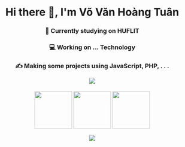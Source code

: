 
<h1 align="center">Hi there 👋, I'm Võ Văn Hoàng Tuân</h1>
<h3 align="center">📘 Currently studying on HUFLIT</h3>
<h3 align="center">💻 Working on ... Technology</h3>
<h3 align="center">✍️ Making some projects using JavaScript, PHP, . . .</h3>

<p align="center" style="margin-bottom: 20px">
	<img src="https://github-readme-stats.vercel.app/api?username=whoant&show_icons=true&theme=radical"></img>
</p>
<p align="center" style="margin-bottom: 10px">
	<img src="https://media3.giphy.com/media/ln7z2eWriiQAllfVcn/200w.webp" width="100" />
	<img src="https://i.giphy.com/media/eNAsjO55tPbgaor7ma/200w.webp" width="100" />
	<img src="https://media.giphy.com/media/kdFc8fubgS31b8DsVu/giphy.gif" width="100" />
</p>
<p align="center" style="margin-bottom: 20px">
	<img src="https://github-readme-stats.vercel.app/api/pin/?username=whoant&repo=ZingMp3API"></img>
</p>
